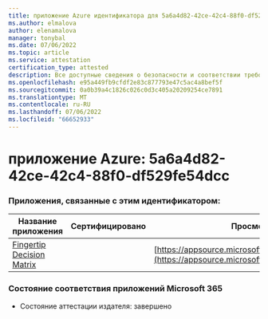 ```yaml
---
title: приложение Azure идентификатора для 5a6a4d82-42ce-42c4-88f0-df529fe54dcc
ms.author: elmalova
author: elenamalova
manager: tonybal
ms.date: 07/06/2022
ms.topic: article
ms.service: attestation
certification_type: attested
description: Все доступные сведения о безопасности и соответствии требованиям для 5a6a4d82-42ce-42c4-88f0-df529fe54dcc.
ms.openlocfilehash: e95a449fb9cfdf2e83c877793e47c5ac4a8bef5f
ms.sourcegitcommit: 0a0b39a4c1826c026c0d3c405a20209254ce7891
ms.translationtype: MT
ms.contentlocale: ru-RU
ms.lasthandoff: 07/06/2022
ms.locfileid: "66652933"
---
```

# <a name="azure-app-id-5a6a4d82-42ce-42c4-88f0-df529fe54dcc"></a>приложение Azure: 5a6a4d82-42ce-42c4-88f0-df529fe54dcc


### <a name="apps-associated-with-this-id"></a>Приложения, связанные с этим идентификатором:
| **Название приложения** | **Сертифицировано** | **Просмотр в AppSource** |
|--------------|---------------|-----------------------|
| [Fingertip Decision Matrix](../forward/WA200004070.md) |  | [https://appsource.microsoft.com/product/office/WA200004070](https://appsource.microsoft.com/product/office/WA200004070) |

### <a name="microsoft-365-app-compliance-status"></a>Состояние соответствия приложений Microsoft 365
- Состояние аттестации издателя: завершено
